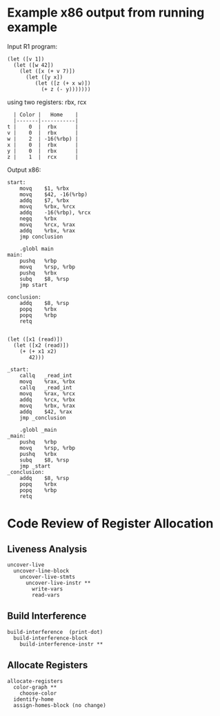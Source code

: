 # Example x86 output from running example

Input R1 program:

    (let ([v 1])
      (let ([w 42])
        (let ([x (+ v 7)])
          (let ([y x])
             (let ([z (+ x w)])
               (+ z (- y)))))))

using two registers: rbx, rcx

      | Color |   Home    |
      |-------|-----------|
    t |    0  |  rbx      |
    v |    0  |  rbx      |
    w |    2  | -16(%rbp) |
    x |    0  |  rbx      |
    y |    0  |  rbx      |
    z |    1  |  rcx      |

Output x86:

    start:
        movq	$1, %rbx
        movq	$42, -16(%rbp)
        addq	$7, %rbx
        movq	%rbx, %rcx
        addq	-16(%rbp), %rcx
        negq	%rbx
        movq	%rcx, %rax
        addq	%rbx, %rax
        jmp conclusion

        .globl main
    main:
        pushq	%rbp
        movq	%rsp, %rbp
        pushq	%rbx
        subq	$8, %rsp
        jmp start
        
    conclusion:
        addq	$8, %rsp
        popq	%rbx
        popq	%rbp
        retq


    (let ([x1 (read)])
      (let ([x2 (read)])
        (+ (+ x1 x2)
           42)))
       
    _start:
        callq	_read_int
        movq	%rax, %rbx
        callq	_read_int
        movq	%rax, %rcx
        addq	%rcx, %rbx
        movq	%rbx, %rax
        addq	$42, %rax
        jmp _conclusion

        .globl _main
    _main:
        pushq	%rbp
        movq	%rsp, %rbp
        pushq	%rbx
        subq	$8, %rsp
        jmp _start
    _conclusion:
        addq	$8, %rsp
        popq	%rbx
        popq	%rbp
        retq


       
# Code Review of Register Allocation

## Liveness Analysis

    uncover-live
      uncover-line-block
        uncover-live-stmts
          uncover-live-instr **
            write-vars
            read-vars

## Build Interference

    build-interference  (print-dot)
      build-interference-block
        build-interference-instr **

## Allocate Registers

    allocate-registers
      color-graph **
        choose-color
      identify-home
      assign-homes-block (no change)


